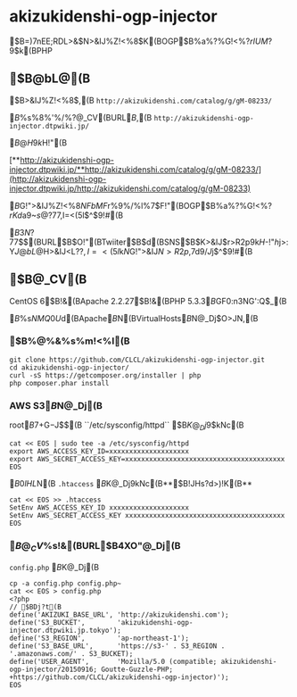 akizukidenshi-ogp-injector
==========================

$B=)7nEE;RDL>&$N>&IJ%Z!<%8$K(BOGP$B%a%?%G!<%?$rIUM?$9$k(BPHP

## $B@bL@(B

$B>&IJ%Z!<%8$,(B ``http://akizukidenshi.com/catalog/g/gM-08233/``

$B%$%s%8%'%/%?@_CV(BURL$B$,(B ``http://akizukidenshi-ogp-injector.dtpwiki.jp/``

$B$@$H$9$k$H!"(B

[**http://akizukidenshi-ogp-injector.dtpwiki.jp/**http://akizukidenshi.com/catalog/g/gM-08233/](http://akizukidenshi-ogp-injector.dtpwiki.jp/http://akizukidenshi.com/catalog/g/gM-08233)

$B$G!">&IJ%Z!<%8$NFbMF$r%9%/%l%$%T%s%0$7$F!"(BOGP$B%a%?%G!<%?$rKd$a9~$s$@?7$7$$%Z!<%8$,I=<($5$l$^$9!#(B

$B$3$N?7$7$$(BURL$B$O!"(BTwiiter$B$d(BSNS$B$K>&IJ$r>R2p$9$k$H$-!"$h$j>\:Y$J@bL@$H>&IJ<L??$,I=<($5$l$k$N$G!">&IJ$N>R2p$,$7$d$9$/$J$j$^$9!#(B

## $B@_CV(B

CentOS 6$B!&(BApache 2.2.27$B!&(BPHP 5.3.3$B$GF0:n3NG':Q$_(B

$B%I%a%$%s$NMQ0U$d(BApache$B$N(BVirtualHosts$B$N@_Dj$O>JN,(B

### $B%@%&%s%m!<%I(B

```
git clone https://github.com/CLCL/akizukidenshi-ogp-injector.git
cd akizukidenshi-ogp-injector/
curl -sS https://getcomposer.org/installer | php
php composer.phar install
```

### AWS S3$B%"%C%W%m!<%IMQ%-!<$N@_Dj(B

root$B%f!<%6$7$+%"%/%;%9$G$-$J$$(B ``/etc/sysconfig/httpd`` $B$K@_Dj$9$kNc(B

```
cat << EOS | sudo tee -a /etc/sysconfig/httpd
export AWS_ACCESS_KEY_ID=xxxxxxxxxxxxxxxxxxxx
export AWS_SECRET_ACCESS_KEY=xxxxxxxxxxxxxxxxxxxxxxxxxxxxxxxxxxxxxxxx
EOS
```

$B0lHL%f!<%6$N(B ``.htaccess`` $B$K@_Dj$9$kNc(B**$B!JHs?d>)!K(B**

```
cat << EOS >> .htaccess
SetEnv AWS_ACCESS_KEY_ID xxxxxxxxxxxxxxxxxxxx
SetEnv AWS_SECRET_ACCESS_KEY xxxxxxxxxxxxxxxxxxxxxxxxxxxxxxxxxxxxxxxx
EOS
```

### $B@_CV%I%a%$%s!&(BURL$B4XO"@_Dj(B

``config.php`` $B$K@_Dj(B

```
cp -a config.php config.php~
cat << EOS > config.php
<?php
// $BDj?t(B
define('AKIZUKI_BASE_URL', 'http://akizukidenshi.com');
define('S3_BUCKET',        'akizukidenshi-ogp-injector.dtpwiki.jp.tokyo');
define('S3_REGION',        'ap-northeast-1');
define('S3_BASE_URL',      'https://s3-' . S3_REGION . '.amazonaws.com/' . S3_BUCKET);
define('USER_AGENT',       'Mozilla/5.0 (compatible; akizukidenshi-ogp-injector/20150916; Goutte-Guzzle-PHP; +https://github.com/CLCL/akizukidenshi-ogp-injector)');
EOS
```
